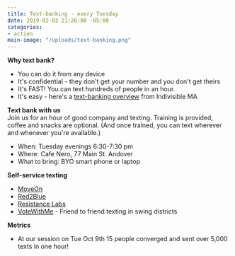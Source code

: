 ```yaml
---
title: Text-banking - every Tuesday
date: 2019-02-03 21:26:00 -05:00
categories:
- action
main-image: "/uploads/text-banking.png"
---
```


**Why text bank?**
* You can do it from any device
* It's confidential - they don't get your number and you don't get theirs
* It's FAST! You can text hundreds of people in an hour.
* It's easy - here's a [text-banking overview](https://www.indivisible-ma.org/training-texting) from Indivisible MA

**Text bank with us** <BR>
Join us for an hour of good company and texting. Training is provided, coffee and snacks are optional. (And once trained, you can text wherever and whenever you're available.)
* When: Tuesday evenings 6:30-7:30 pm
* Where: Cafe Nero, 77 Main St. Andover
* What to bring: BYO smart phone or laptop

**Self-service texting**
* [MoveOn](https://bit.ly/2Iu0Wsa)
* [Red2Blue](https://red2blue.org/texting/)
* [Resistance Labs](https://resistancelabs.com/volunteer)
* [VoteWithMe](https://votewithme.us/) - Friend to friend texting in swing districts

**Metrics**
* At our session on Tue Oct 9th 15 people converged and sent over 5,000 texts in one hour! 
